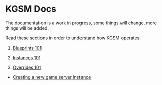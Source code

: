 # KGSM Docs

The documentation is a work in progress, some things will change, more things
will be added.

Read these sections in order to understand how KGSM operates:

1. [Blueprints 101](blueprints.md)

2. [Instances 101](instances.md)

3. [Overrides 101](overrides.md)

- [Creating a new game server instance](create_new_game_server_instance.md)
